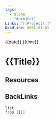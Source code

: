 ```yaml
---
tags:
  - alpha
  - "#project"
Links: "[[Projects]]"
Deadline: 0001-01-01
---
```

{{date}} {{time}}

# {{Title}}


## Resources


## BackLinks

```dataview
list
from [[]]
```





